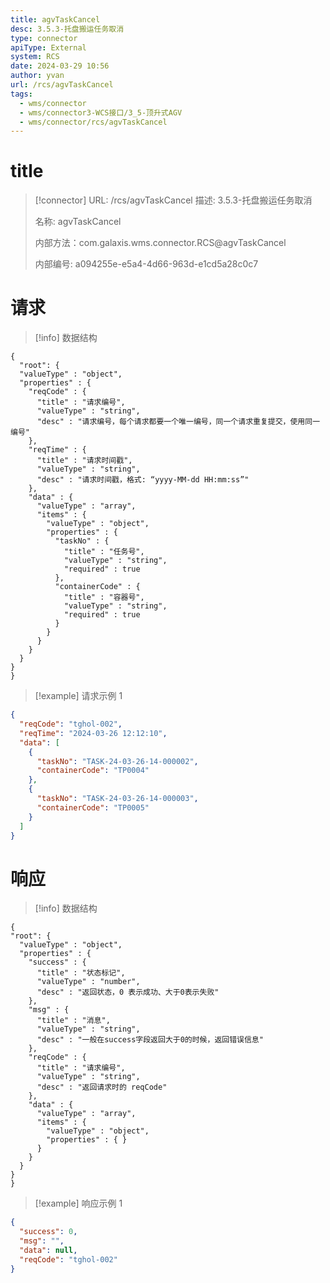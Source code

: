 ```yaml
---
title: agvTaskCancel
desc: 3.5.3-托盘搬运任务取消
type: connector
apiType: External
system: RCS
date: 2024-03-29 10:56
author: yvan
url: /rcs/agvTaskCancel
tags: 
  - wms/connector
  - wms/connector3-WCS接口/3_5-顶升式AGV
  - wms/connector/rcs/agvTaskCancel
---
```


# title
> [!connector] URL: /rcs/agvTaskCancel
> 描述: 3.5.3-托盘搬运任务取消
> 
> 名称: agvTaskCancel
> 
> 内部方法：com.galaxis.wms.connector.RCS@agvTaskCancel
> 
> 内部编号: a094255e-e5a4-4d66-963d-e1cd5a28c0c7


# 请求
> [!info] 数据结构
```beanSchema
{
  "root": {
  "valueType" : "object",
  "properties" : {
    "reqCode" : {
      "title" : "请求编号",
      "valueType" : "string",
      "desc" : "请求编号，每个请求都要一个唯一编号，同一个请求重复提交，使用同一编号"
    },
    "reqTime" : {
      "title" : "请求时间戳",
      "valueType" : "string",
      "desc" : "请求时间戳，格式: “yyyy-MM-dd HH:mm:ss”"
    },
    "data" : {
      "valueType" : "array",
      "items" : {
        "valueType" : "object",
        "properties" : {
          "taskNo" : {
            "title" : "任务号",
            "valueType" : "string",
            "required" : true
          },
          "containerCode" : {
            "title" : "容器号",
            "valueType" : "string",
            "required" : true
          }
        }
      }
    }
  }
}
}
```
> [!example] 请求示例 1
```json
{
  "reqCode": "tghol-002",
  "reqTime": "2024-03-26 12:12:10",
  "data": [
    {
      "taskNo": "TASK-24-03-26-14-000002",
      "containerCode": "TP0004"
    },
    {
      "taskNo": "TASK-24-03-26-14-000003",
      "containerCode": "TP0005"
    }
  ]
}
```

# 响应
> [!info] 数据结构
```beanSchema
{
"root": {
  "valueType" : "object",
  "properties" : {
    "success" : {
      "title" : "状态标记",
      "valueType" : "number",
      "desc" : "返回状态，0 表示成功、大于0表示失败"
    },
    "msg" : {
      "title" : "消息",
      "valueType" : "string",
      "desc" : "一般在success字段返回大于0的时候，返回错误信息"
    },
    "reqCode" : {
      "title" : "请求编号",
      "valueType" : "string",
      "desc" : "返回请求时的 reqCode"
    },
    "data" : {
      "valueType" : "array",
      "items" : {
        "valueType" : "object",
        "properties" : { }
      }
    }
  }
}
}
```
> [!example] 响应示例 1
```json
{
  "success": 0,
  "msg": "",
  "data": null,
  "reqCode": "tghol-002"
}
```

